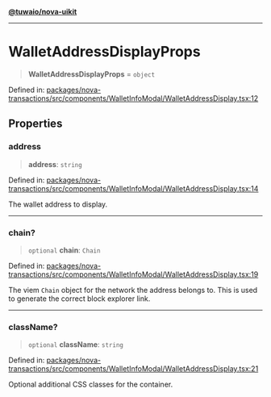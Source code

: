 [**@tuwaio/nova-uikit**](../../../README.md)

***

# WalletAddressDisplayProps

> **WalletAddressDisplayProps** = `object`

Defined in: [packages/nova-transactions/src/components/WalletInfoModal/WalletAddressDisplay.tsx:12](https://github.com/TuwaIO/nova-uikit/blob/c42b60dded49bd6a07eb5a3854c09ac76349f6d8/packages/nova-transactions/src/components/WalletInfoModal/WalletAddressDisplay.tsx#L12)

## Properties

### address

> **address**: `string`

Defined in: [packages/nova-transactions/src/components/WalletInfoModal/WalletAddressDisplay.tsx:14](https://github.com/TuwaIO/nova-uikit/blob/c42b60dded49bd6a07eb5a3854c09ac76349f6d8/packages/nova-transactions/src/components/WalletInfoModal/WalletAddressDisplay.tsx#L14)

The wallet address to display.

***

### chain?

> `optional` **chain**: `Chain`

Defined in: [packages/nova-transactions/src/components/WalletInfoModal/WalletAddressDisplay.tsx:19](https://github.com/TuwaIO/nova-uikit/blob/c42b60dded49bd6a07eb5a3854c09ac76349f6d8/packages/nova-transactions/src/components/WalletInfoModal/WalletAddressDisplay.tsx#L19)

The viem `Chain` object for the network the address belongs to.
This is used to generate the correct block explorer link.

***

### className?

> `optional` **className**: `string`

Defined in: [packages/nova-transactions/src/components/WalletInfoModal/WalletAddressDisplay.tsx:21](https://github.com/TuwaIO/nova-uikit/blob/c42b60dded49bd6a07eb5a3854c09ac76349f6d8/packages/nova-transactions/src/components/WalletInfoModal/WalletAddressDisplay.tsx#L21)

Optional additional CSS classes for the container.
